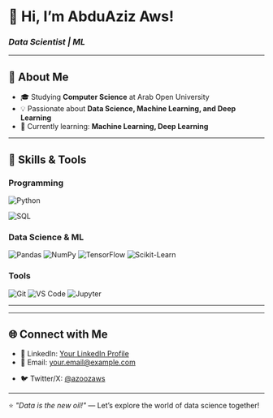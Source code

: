 <!--
**azoozaws/azoozaws** is a ✨ _special_ ✨ repository because its `README.md` (this file) appears on your GitHub profile.

Here are some ideas to get you started:

- 🔭 I’m currently working on ...
- 🌱 I’m currently learning ...
- 👯 I’m looking to collaborate on ...
- 🤔 I’m looking for help with ...
- 💬 Ask me about ...
- 📫 How to reach me: ...
- 😄 Pronouns: ...
- ⚡ Fun fact: ...
-->

# 👋 Hi, I’m AbduAziz Aws!
### *Data Scientist | ML*

---

## 🚀 About Me
- 🎓 Studying **Computer Science** at Arab Open University
- 💡 Passionate about **Data Science, Machine Learning, and Deep Learning**
- 🌱 Currently learning: **Machine Learning, Deep Learning**
<!-- - ⚡ Fun fact: [Add a quirky fact, e.g., "I once trained a model to predict my coffee preferences!"] -->

---

## 🔧 Skills & Tools
### **Programming**
![Python](https://img.shields.io/badge/Python-3776AB?style=for-the-badge&logo=python&logoColor=white)
<!-- ![R](https://img.shields.io/badge/R-276DC3?style=for-the-badge&logo=r&logoColor=white) -->
![SQL](https://img.shields.io/badge/SQL-4479A1?style=for-the-badge&logo=mysql&logoColor=white)

### **Data Science & ML**
![Pandas](https://img.shields.io/badge/Pandas-150458?style=for-the-badge&logo=pandas&logoColor=white)
![NumPy](https://img.shields.io/badge/NumPy-013243?style=for-the-badge&logo=numpy&logoColor=white)
![TensorFlow](https://img.shields.io/badge/TensorFlow-FF6F00?style=for-the-badge&logo=tensorflow&logoColor=white)
![Scikit-Learn](https://img.shields.io/badge/Scikit_Learn-F7931E?style=for-the-badge&logo=scikit-learn&logoColor=white)

### **Tools**
![Git](https://img.shields.io/badge/Git-F05032?style=for-the-badge&logo=git&logoColor=white)
![VS Code](https://img.shields.io/badge/VS_Code-007ACC?style=for-the-badge&logo=visual-studio-code&logoColor=white)
![Jupyter](https://img.shields.io/badge/Jupyter-F37626?style=for-the-badge&logo=jupyter&logoColor=white)

---

<!-- ## 📂 Projects
Here are some projects I’ve worked on:
1. **[Project Title 1](Link)**  
   *Short description (e.g., "A machine learning model to predict X using Y dataset")*
2. **[Project Title 2](Link)**  
   *Short description*
3. **[Project Title 3](Link)**  
   *Short description*

---

## 📈 GitHub Stats
[![Your GitHub Stats](https://github-readme-stats.vercel.app/api?username=yourusername&show_icons=true&theme=radical)](https://github.com/yourusername)  
[![Top Langs](https://github-readme-stats.vercel.app/api/top-langs/?username=yourusername&layout=compact&theme=radical)](https://github.com/yourusername)
-->
---

## 🌐 Connect with Me
- 💼 LinkedIn: [Your LinkedIn Profile](https://linkedin.com/in/abdulaziz-aws)
- 📧 Email: [your.email@example.com](mailto:azoozaws24@gmail.com)
<!-- - 📝 Blog/Medium: [Link if applicable] -->
- 🐦 Twitter/X: [@azoozaws](https://twitter.com/azoozaws)

---

⭐ *"Data is the new oil!"* — Let’s explore the world of data science together!
